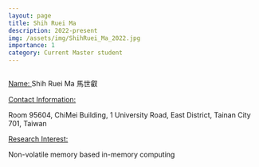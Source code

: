 ```yaml
---
layout: page
title: Shih Ruei Ma
description: 2022-present
img: /assets/img/ShihRuei_Ma_2022.jpg
importance: 1
category: Current Master student
---
```


<div class="row">
    <div class="col-sm-4 mt-3 mt-md-0">
        <img class="img-fluid rounded z-depth-1" src="{{ '/assets/img/ShihRuei_Ma_2022.jpg' | relative_url }}" alt="" title="example image"/>
    </div>
</div>

<a href="#"> Name: </a> 
Shih Ruei Ma 馬世叡

<a href="#"> Contact Information: </a>

<p>Room 95604, ChiMei Building, 1 University Road, East District, Tainan City 701, Taiwan</p>

<a href="#"> Research Interest: </a>

Non-volatile memory based in-memory computing